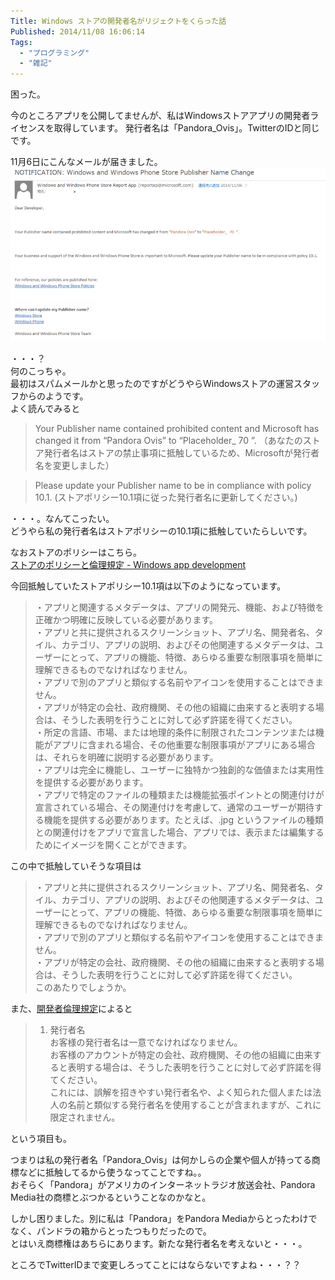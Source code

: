 ```yaml
---
Title: Windows ストアの開発者名がリジェクトをくらった話
Published: 2014/11/08 16:06:14
Tags:
  - "プログラミング"
  - "雑記"
---
```

困った。


今のところアプリを公開してませんが、私はWindowsストアアプリの開発者ライセンスを取得しています。
発行者名は「Pandora_Ovis」。TwitterのIDと同じです。




11月6日にこんなメールが届きました。  
![](20141108154642.png) 

・・・？  
何のこっちゃ。  
最初はスパムメールかと思ったのですがどうやらWindowsストアの運営スタッフからのようです。  
よく読んでみると
> Your Publisher name contained prohibited content and Microsoft has changed it from “Pandora Ovis” to “Placeholder_ 70 ”.
> （あなたのストア発行者名はストアの禁止事項に抵触しているため、Microsoftが発行者名を変更しました）

> Please update your Publisher name to be in compliance with policy 10.1.
> (ストアポリシー10.1項に従った発行者名に更新してください。)


・・・。なんてこったい。  
どうやら私の発行者名はストアポリシーの10.1項に抵触していたらしいです。  

なおストアのポリシーはこちら。  
[ストアのポリシーと倫理規定 - Windows app development](http://msdn.microsoft.com/library/windows/apps/dn764939.aspx)

今回抵触していたストアポリシー10.1項は以下のようになっています。

> ・アプリと関連するメタデータは、アプリの開発元、機能、および特徴を正確かつ明確に反映している必要があります。  
> ・アプリと共に提供されるスクリーンショット、アプリ名、開発者名、タイル、カテゴリ、アプリの説明、およびその他関連するメタデータは、ユーザーにとって、アプリの機能、特徴、あらゆる重要な制限事項を簡単に理解できるものでなければなりません。  
> ・アプリで別のアプリと類似する名前やアイコンを使用することはできません。  
> ・アプリが特定の会社、政府機関、その他の組織に由来すると表明する場合は、そうした表明を行うことに対して必ず許諾を得てください。  
> ・所定の言語、市場、または地理的条件に制限されたコンテンツまたは機能がアプリに含まれる場合、その他重要な制限事項がアプリにある場合は、それらを明確に説明する必要があります。  
> ・アプリは完全に機能し、ユーザーに独特かつ独創的な価値または実用性を提供する必要があります。  
> ・アプリで特定のファイルの種類または機能拡張ポイントとの関連付けが宣言されている場合、その関連付けを考慮して、通常のユーザーが期待する機能を提供する必要があります。たとえば、.jpg というファイルの種類との関連付けをアプリで宣言した場合、アプリでは、表示または編集するためにイメージを開くことができます。

この中で抵触していそうな項目は
> ・アプリと共に提供されるスクリーンショット、アプリ名、開発者名、タイル、カテゴリ、アプリの説明、およびその他関連するメタデータは、ユーザーにとって、アプリの機能、特徴、あらゆる重要な制限事項を簡単に理解できるものでなければなりません。  
> ・アプリで別のアプリと類似する名前やアイコンを使用することはできません。  
> ・アプリが特定の会社、政府機関、その他の組織に由来すると表明する場合は、そうした表明を行うことに対して必ず許諾を得てください。  
このあたりでしょうか。  

また、[開発者倫理規定](http://msdn.microsoft.com/ja-JP/library/windows/apps/dn764941.aspx)によると
> 1. 発行者名  
> お客様の発行者名は一意でなければなりません。  
> お客様のアカウントが特定の会社、政府機関、その他の組織に由来すると表明する場合は、そうした表明を行うことに対して必ず許諾を得てください。  
> これには、誤解を招きやすい発行者名や、よく知られた個人または法人の名前と類似する発行者名を使用することが含まれますが、これに限定されません。  

という項目も。

つまりは私の発行者名「Pandora_Ovis」は何かしらの企業や個人が持ってる商標などに抵触してるから使うなってことですね。。  
おそらく「Pandora」がアメリカのインターネットラジオ放送会社、Pandora Media社の商標とぶつかるということなのかなと。  


しかし困りました。別に私は「Pandora」をPandora Mediaからとったわけでなく、パンドラの箱からとったつもりだったので。  
とはいえ商標権はあちらにあります。新たな発行者名を考えないと・・・。





ところでTwitterIDまで変更しろってことにはならないですよね・・・？？
